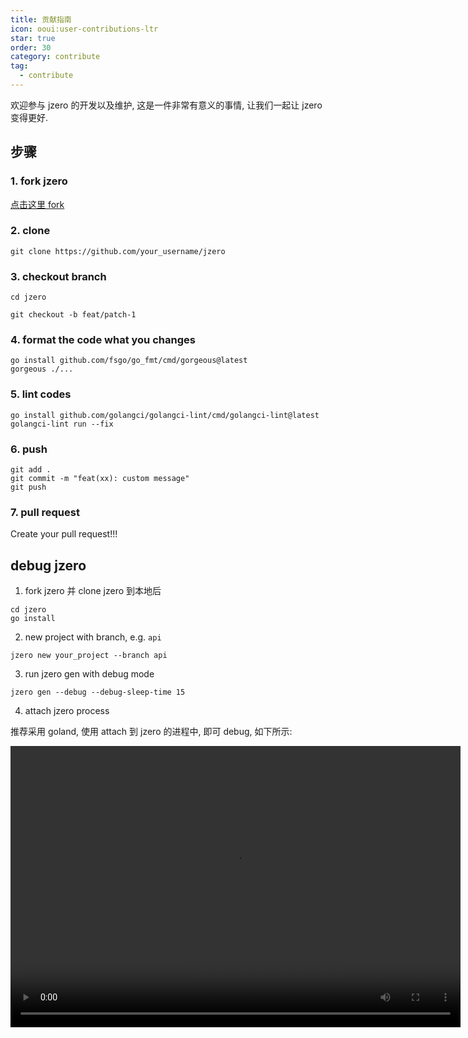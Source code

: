 ```yaml
---
title: 贡献指南
icon: ooui:user-contributions-ltr
star: true
order: 30
category: contribute
tag:
  - contribute
---
```


欢迎参与 jzero 的开发以及维护, 这是一件非常有意义的事情, 让我们一起让 jzero 变得更好.

## 步骤

### 1. fork jzero

[点击这里 fork](https://github.com/jzero-io/jzero/fork)

### 2. clone

```shell
git clone https://github.com/your_username/jzero
```

### 3. checkout branch

```shell
cd jzero

git checkout -b feat/patch-1
```

### 4. format the code what you changes

```shell
go install github.com/fsgo/go_fmt/cmd/gorgeous@latest
gorgeous ./...
```

### 5. lint codes

```shell
go install github.com/golangci/golangci-lint/cmd/golangci-lint@latest
golangci-lint run --fix
```

### 6. push

```shell
git add .
git commit -m "feat(xx): custom message"
git push
```

### 7. pull request

Create your pull request!!!

## debug jzero

1. fork jzero 并 clone jzero 到本地后

```shell
cd jzero
go install
```

2. new project with branch, e.g. `api`

```shell
jzero new your_project --branch api
```

3. run jzero gen with debug mode

```shell
jzero gen --debug --debug-sleep-time 15
```

4. attach jzero process

推荐采用 goland, 使用 attach 到 jzero 的进程中, 即可 debug, 如下所示:

<video width="720" height="450" controls>
  <source src="https://oss.jaronnie.com/iShot_2024-09-20_09.22.54.mp4" type="video/mp4">
</video>







